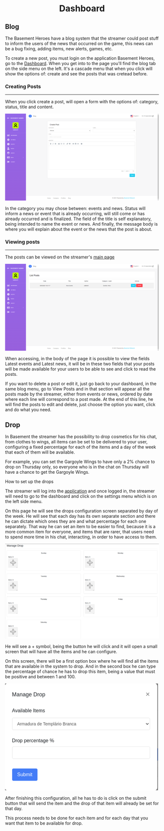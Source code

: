 <h1 align = "center"> Dashboard </h1>  

## Blog

The Basement Heroes have a blog system that the streamer could post stuff to inform the users of the news that occurred on the game, this news can be a bug fixing, adding items, new alerts, games, etc.

To create a new post, you must login on the application Basement Heroes, go to the [Dashboard](https://basementheroes.live/dashboard). When you get into to the page you'll find the blog tab on the side menu on the left. It's a cascade menu that when you click will show the options of: create and see the posts that was cretead before.

### Creating Posts
----

When you click create a post, will open a form with the options of: category, status, title and content.

<img src="../assets/criar-post.png" alt="print da dashboard do basement"> 

In the category you may chose between: events and news. Status will inform a news or event that is already occurring, will still come or has already occurred and is finalized. The field of the title is self explanatory, being intended to name the event or news. And finally, the message body is where you will explain about the event or the news that the post is about.

### Viewing posts
----

The posts can be viewed on the streamer's [main page](https://basementheroes.live/username)

<img src="../assets/ver-post.png" alt="print da dashboard do basement">

When accessing, in the body of the page it is possible to view the fields Latest events and Latest news, it will be in these two fields that your posts will be made available for your users to be able to see and click to read the posts.

If you want to delete a post or edit it, just go back to your dashboard, in the same blog menu, go to View Posts and in that section will appear all the posts made by the streamer, either from events or news, ordered by date where each line will correspond to a post made. At the end of this line, he will find the posts to edit and delete, just choose the option you want, click and do what you need.

## Drop

In Basement the streamer has the possibility to drop cosmetics for his chat, from clothes to wings, all items can be set to be delivered to your user, configuring a fixed percentage for each of the items and a day of the week that each of them will be available.

For example, you can set the Gargoyle Wings to have only a 2% chance to drop on Thursday only, so everyone who is in the chat on Thursday will have a chance to get the Gargoyle Wings.

How to set up the drops

The streamer will log into the [application](https://www.basementheroes.live/) and once logged in, the streamer will need to go to the dashboard and click on the settings menu which is on the left side menu.

On this page he will see the drops configuration screen separated by day of the week. He will see that each day has its own separate section and there he can dictate which ones they are and what percentage for each one separately. That way he can set an item to be easier to find, because it is a more common item for everyone, and items that are rarer, that users need to spend more time in his chat, interacting, in order to have access to them.

<img src="../assets/drop.png" alt="print dashboard of basement">

He will see a + symbol, being the button he will click and it will open a small screen that will have all the items and he can configure.

On this screen, there will be a first option box where he will find all the items that are available in the system to drop. And in the second box he can type the percentage of chance he has to drop this item, being a value that must be positive and between 1 and 100.

<img src="../assets/drop2.png" alt="print dashboard of basement">

After finishing this configuration, all he has to do is click on the submit button that will send the item and the drop of that item will already be set for that day.

This process needs to be done for each item and for each day that you want that item to be available for drop.